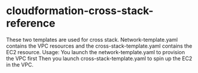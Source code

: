 # cloudformation-cross-stack-reference
These two templates are used for cross stack.
Network-template.yaml contains the VPC resources and the cross-stack-template.yaml contains the EC2 resource.
Usage:
You launch the network-template.yaml to provision the VPC first
Then you launch cross-stack-template.yaml to spin up the EC2 in the VPC.